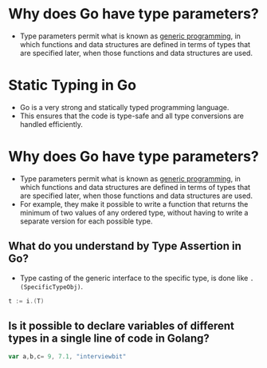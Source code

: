 # Why does Go have type parameters?
- Type parameters permit what is known as [generic programming](https://go.dev/blog/why-generics), in which functions and data structures are defined in terms of types that are specified later, when those functions and data structures are used.

# Static Typing in Go
- Go is a very strong and statically typed programming language.
- This ensures that the code is type-safe and all type conversions are handled efficiently.

# Why does Go have type parameters?
- Type parameters permit what is known as [generic programming]((https://go.dev/doc/faq#overloading)), in which functions and data structures are defined in terms of types that are specified later, when those functions and data structures are used.
- For example, they make it possible to write a function that returns the minimum of two values of any ordered type, without having to write a separate version for each possible type.

## What do you understand by Type Assertion in Go?
- Type casting of the generic interface to the specific type, is done like `.(SpecificTypeObj)`.

```go
t := i.(T)
```

## Is it possible to declare variables of different types in a single line of code in Golang?

```go
var a,b,c= 9, 7.1, "interviewbit"
```